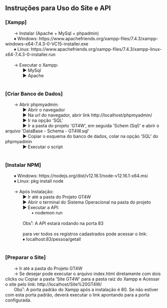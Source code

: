 <h2>Instruções para Uso do Site e API</h2>
<h3>[Xampp]</h3>
&ensp;&ensp;&ensp;&ensp;→ Instalar (Apache + MySql + phpadmin)<br/>
&ensp;&ensp;&ensp;&ensp;♦ Windows: https://www.apachefriends.org/xampp-files/7.4.3/xampp-windows-x64-7.4.3-0-VC15-installer.exe<br/>
&ensp;&ensp;&ensp;&ensp;♦ Linux: https://www.apachefriends.org/xampp-files/7.4.3/xampp-linux-x64-7.4.3-0-installer.run<br/>
<br/>
&ensp;&ensp;&ensp;&ensp;→ Executar o Xampp:<br/>
&ensp;&ensp;&ensp;&ensp;&ensp;&ensp;&ensp;&ensp;► MySql<br/>
&ensp;&ensp;&ensp;&ensp;&ensp;&ensp;&ensp;&ensp;► Apache<br/>
<br/>
<h3>[Criar Banco de Dados]</h3>
&ensp;&ensp;&ensp;&ensp;→ Abrir phpmyadmin:<br/>
&ensp;&ensp;&ensp;&ensp;&ensp;&ensp;&ensp;&ensp;► Abrir o navegador<br/>
&ensp;&ensp;&ensp;&ensp;&ensp;&ensp;&ensp;&ensp;► Na url do navegador, abrir link http://localhost/phpmyadmin/<br/>
&ensp;&ensp;&ensp;&ensp;&ensp;&ensp;&ensp;&ensp;► Ir na opção 'SQL'<br/>
&ensp;&ensp;&ensp;&ensp;&ensp;&ensp;&ensp;&ensp;► Ir a pasta do projeto 'GT4W', em seguida 'Schem (Sql)' e abrir o arquivo 'DataBase - Schema - GT4W.sql'<br/>
&ensp;&ensp;&ensp;&ensp;&ensp;&ensp;&ensp;&ensp;► Copiar o esquema do banco de dados, colar na opção 'SQL' do phpmyadmin<br/>
&ensp;&ensp;&ensp;&ensp;&ensp;&ensp;&ensp;&ensp;► Executar o script<br/>
<br/>
<h3>[Instalar NPM]</h3>
&ensp;&ensp;&ensp;&ensp;♦ Windows: https://nodejs.org/dist/v12.16.1/node-v12.16.1-x64.msi<br/>
&ensp;&ensp;&ensp;&ensp;♦ Linux: pkg install node<br/>
<br/>
&ensp;&ensp;&ensp;&ensp;→ Após Instalação:<br/>
&ensp;&ensp;&ensp;&ensp;&ensp;&ensp;&ensp;&ensp;► Ir até a pasta do Projeto GT4W<br/>
&ensp;&ensp;&ensp;&ensp;&ensp;&ensp;&ensp;&ensp;► Abrir o terminal do Sistema Operacional na pasta do projeto<br/>
&ensp;&ensp;&ensp;&ensp;&ensp;&ensp;&ensp;&ensp;► Executar a API:<br/>
&ensp;&ensp;&ensp;&ensp;&ensp;&ensp;&ensp;&ensp;&ensp;&ensp;&ensp;&ensp;• nodemon run<br/>
<br/>
&ensp;&ensp;&ensp;&ensp;&ensp;&ensp;&ensp;&ensp;Obs¹: A API estará rodando na porta 83<br/>
<br/>
&ensp;&ensp;&ensp;&ensp;&ensp;&ensp;&ensp;&ensp;para ver todos os registros cadastrados pode acessar o link:<br/>
&ensp;&ensp;&ensp;&ensp;&ensp;&ensp;&ensp;&ensp;♦ localhost:83/pessoa/getall<br/>
<br/>
<h3>[Preparar o Site]</h3>
&ensp;&ensp;&ensp;&ensp;→ Ir até a pasta do Projeto GT4W<br/>
&ensp;&ensp;&ensp;&ensp;→ Se desejar pode executar o arquivo index.html diretamente com dois clicks ou Copiar a pasta 'Site GT4W' para a pasta raiz do Xampp e Acessar o site pelo link: http://localhost/Site%20GT4W/<br/>
&ensp;&ensp;&ensp;&ensp;Obs¹: A porta padrão do Xampp após a instalação é 80. Se não estiver com esta porta padrão, deverá executar o link apontando para a porta configurada.
